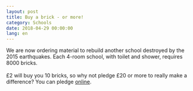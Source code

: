```yaml
---
layout: post
title: Buy a brick - or more!
category: Schools
date: 2018-04-29 00:00:00
lang: en
---
```


We are now ordering material to rebuild another school destroyed by the 2015 earthquakes. Each 4-room school, with toilet and shower, requires 8000 bricks. <br><br>£2 will buy you 10 bricks, so why not pledge £20 or more to really make a difference? You can pledge [online](https://www.justgiving.com/crowdfunding/aidenepalmagnoac).
